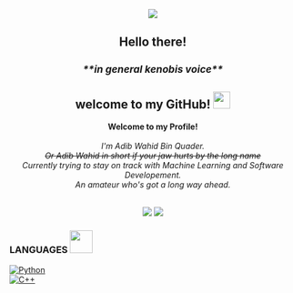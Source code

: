 <p align="center">
<img src="https://github.com/Aveiro11/Aveiro11/assets/74791612/a1a4bde4-6ada-4d86-803a-6371211e3360" center></p>


<h2 align="center"> Hello there! <sup><h5>**in general kenobis voice**</h5></sup>  welcome to my GitHub! <img src="https://github.com/Aveiro11/Aveiro11/assets/74791612/96829221-206a-41a9-a7e5-d3ad2614e291" height ="30" width="30"></h2>
<p align="center">
    <b>Welcome to my Profile!</b><br><br>
    <i>
        I'm Adib Wahid Bin Quader.<br>
        <s>Or Adib Wahid in short if your jaw hurts by the long name</s><br>
        Currently trying to stay on track with Machine Learning and Software Developement.<br>
        An amateur who's got a long way ahead.<br>
    </i><br>
<p align="center">
<a href="https://www.linkedin.com/in/adib-wahid-79916b213/" >
    <img src="https://img.shields.io/badge/LINKEDIN-12100E?logo=linkedin&color=282A36&logoColor=blue"/></a>
    <a href="https://leetcode.com/Major_Stroheim/" align="center">
    <img src="https://img.shields.io/badge/LEETCODE-12100E?logo=leetcode&color=282A36&logoColor=orange"/></a></p>
    
### LANGUAGES <img src="https://github.com/Aveiro11/Aveiro11/assets/74791612/178be1f1-adc7-4381-925f-e3dc82ad01a1)" height ="40" width="40">  

[![Python](https://img.shields.io/badge/python-black?style=for-the-badge&logo=python)](https://github.com/Aveiro11)   
[![C++](https://img.shields.io/badge/c++-black?style=for-the-badge&logo=cplusplus)](https://github.com/Aveiro11)   

<!--
**Aveiro11/Aveiro11** is a ✨ _special_ ✨ repository because its `README.md` (this file) appears on your GitHub profile.

Here are some ideas to get you started:

- 🔭 I’m currently working on ...
- 🌱 I’m currently learning ...
- 👯 I’m looking to collaborate on ...
- 🤔 I’m looking for help with ...
- 💬 Ask me about ...
- 📫 How to reach me: ...
- 😄 Pronouns: ...
- ⚡ Fun fact: ...
-->
